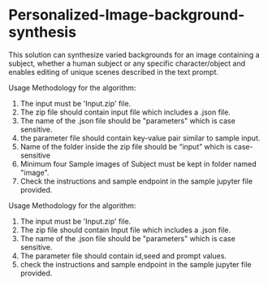 # Personalized-Image-background-synthesis
This solution can synthesize varied backgrounds for an image containing a subject, whether a human subject or any specific character/object and enables editing of unique scenes described in the text prompt. 



Usage Methodology for the algorithm: 
1) The input must be 'Input.zip' file. 
2) The zip file should contain input file which includes a .json file. 
3) The name of the .json file should be "parameters" which is case sensitive.
4) the parameter file should contain key-value pair similar to sample input.
5) Name of the folder inside the zip file should be “input” which is case-sensitive
6) Minimum four Sample images of Subject must be kept in folder named "image".
7) Check the instructions and sample endpoint in the sample jupyter file provided.


Usage Methodology for the algorithm: 
1) The input must be 'Input.zip' file. 
2) The zip file should contain Input file which includes a .json file. 
3) The name of the .json file should be "parameters" which is case sensitive.
4) The parameter file should contain id,seed and prompt values.
5) check the instructions and sample endpoint in the sample jupyter file provided.


